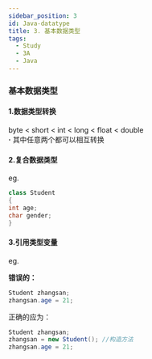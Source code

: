 ```yaml
---
sidebar_position: 3
id: Java-datatype
title: 3. 基本数据类型
tags:
  - Study
  - 3A
  - Java
---
```


### 基本数据类型

#### 1.数据类型转换

byte < short < int < long < float < double  
**·** 其中任意两个都可以相互转换

#### 2.复合数据类型

eg.

```java
class Student
{
int age;
char gender;
}
```

#### 3.引用类型变量

eg.

**错误的：**

```java
Student zhangsan;
zhangsan.age = 21;
```

正确的应为：

```java
Student zhangsan;
zhangsan = new Student(); //构造方法
zhangsan.age = 21;
```
